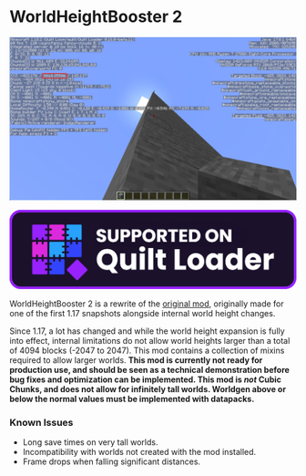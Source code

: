 # WorldHeightBooster 2

![A screenshot showing a Minecraft world with blocks built at abnormally high Y coordinates.](https://github.com/AutumnAurelium/WorldHeightBooster2/raw/main/showcase.png)

![Supported on Quilt Loader](https://github.com/AutumnAurelium/WorldHeightBooster2/blob/main/quilt_supported.png?raw=true)

WorldHeightBooster 2 is a rewrite of the [original mod](https://github.com/AutumnAurelium/WorldHeightBooster), originally made for one of the first 1.17 snapshots alongside internal world height changes.

Since 1.17, a lot has changed and while the world height expansion is fully into effect, internal limitations do not allow world heights larger than a total of 4094 blocks (-2047 to 2047). This mod contains a collection of mixins required to allow larger worlds. **This mod is currently not ready for production use, and should be seen as a technical demonstration before bug fixes and optimization can be implemented. This mod is *not* Cubic Chunks, and does not allow for infinitely tall worlds. Worldgen above or below the normal values must be implemented with datapacks.**

### Known Issues

- Long save times on very tall worlds.
- Incompatibility with worlds not created with the mod installed.
- Frame drops when falling significant distances.
